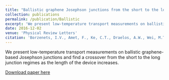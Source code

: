 ```yaml
---
title: "Ballistic graphene Josephson junctions from the short to the long junction regimes"
collection: publications
permalink: /publication/Ballistic
excerpt: 'We present low-temperature transport measurements on ballistic graphene-based Josephson junctions and find a crossover from the short to the long junction regimes as the length of the device increases.'
date: 2016-12-02
venue: 'Physical Review Letters'
citation: 'Borzenets, I.V., Amet, F., Ke, C.T., Draelos, A.W., Wei, M.T., Seredinski, A., Watanabe, K., Taniguchi, T., Bomze, Y., Yamamoto, M., Tarucha, S., and Finkelstein, G. (2016). "Ballistic graphene Josephson junctions from the short to the long junction regimes". Phys. Rev. Lett. 117(23), p. 237002.'
---
```

We present low-temperature transport measurements on ballistic graphene-based Josephson junctions and find a crossover from the short to the long junction regimes as the length of the device increases.

[Download paper here](https://journals.aps.org/prl/abstract/10.1103/PhysRevLett.117.237002)
